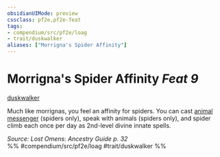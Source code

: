 ```yaml
---
obsidianUIMode: preview
cssclass: pf2e,pf2e-feat
tags:
- compendium/src/pf2e/loag
- trait/duskwalker
aliases: ["Morrigna's Spider Affinity"]
---
```

# Morrigna's Spider Affinity  *Feat 9*  
[duskwalker](../../rules/traits/duskwalker-apg.md)  


Much like morrignas, you feel an affinity for spiders. You can cast [animal messenger](../spells/animal-messenger.md) (spiders only), speak with animals (spiders only), and spider climb each once per day as 2nd-level divine innate spells.

*Source: Lost Omens: Ancestry Guide p. 32*  
%% #compendium/src/pf2e/loag #trait/duskwalker %%